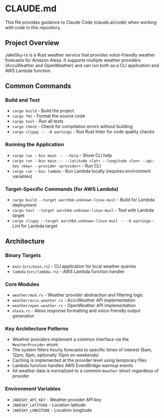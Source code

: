 # CLAUDE.md

This file provides guidance to Claude Code (claude.ai/code) when working with code in this repository.

## Project Overview

JakeSky-rs is a Rust weather service that provides voice-friendly weather forecasts for Amazon Alexa. It supports multiple weather
providers (AccuWeather and OpenWeather) and can run both as a CLI application and AWS Lambda function.

## Common Commands

### Build and Test

- `cargo build` - Build the project
- `cargo fmt` - Format the source code
- `cargo test` - Run all tests
- `cargo check` - Check for compilation errors without building
- `cargo clippy -- -D warnings` - Run Rust linter for code quality checks

### Running the Application
- `cargo run --bin main -- --help` - Show CLI help
- `cargo run --bin main -- --latitude <lat> --longitude <lon> --api-key <key> --provider <provider>` - Run CLI
- `cargo run --bin lambda` - Run Lambda locally (requires environment variables)

### Target-Specific Commands (for AWS Lambda)
- `cargo build --target aarch64-unknown-linux-musl` - Build for Lambda deployment
- `cargo test --target aarch64-unknown-linux-musl` - Test with Lambda target
- `cargo clippy --target aarch64-unknown-linux-musl -- -D warnings` - Lint for Lambda target

## Architecture

### Binary Targets
- `main` (`src/main.rs`) - CLI application for local weather queries
- `lambda` (`src/lambda.rs`) - AWS Lambda function handler

### Core Modules
- `weather/mod.rs` - Weather provider abstraction and filtering logic
- `weather/accu_weather.rs` - AccuWeather API implementation
- `weather/open_weather.rs` - OpenWeather API implementation
- `alexa.rs` - Alexa response formatting and voice-friendly output generation

### Key Architecture Patterns
- Weather providers implement a common interface via the `WeatherProvider` enum
- The system filters hourly forecasts to specific times of interest (8am, 12pm, 6pm, optionally 10pm on weekends)
- Caching is implemented at the provider level using temporary files
- Lambda function handles AWS EventBridge warmup events
- All weather data is normalized to a common `Weather` struct regardless of provider

### Environment Variables
- `JAKESKY_API_KEY` - Weather provider API key
- `JAKESKY_LATITUDE` - Location latitude
- `JAKESKY_LONGITUDE` - Location longitude

